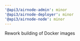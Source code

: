 ```yaml
---
'@api3/airnode-admin': minor
'@api3/airnode-deployer': minor
'@api3/airnode-node': minor
---
```


Rework building of Docker images

